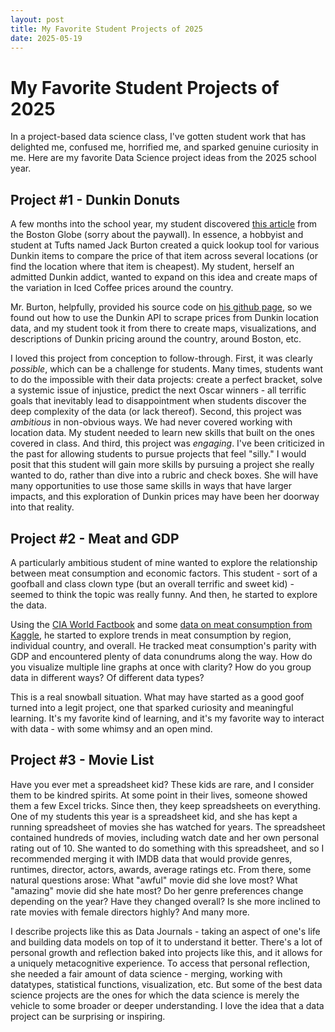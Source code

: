 ```yaml
---
layout: post
title: My Favorite Student Projects of 2025
date: 2025-05-19
---
```


# My Favorite Student Projects of 2025

In a project-based data science class, I've gotten student work that has delighted me, confused me, horrified me, and sparked genuine curiosity in me.  Here are my favorite Data Science project ideas from the 2025 school year.  

## Project #1 - Dunkin Donuts 

A few months into the school year, my student discovered [this article](https://www.bostonglobe.com/2024/09/17/business/dunkin-prices-cheap-reddit-tufts-dunkinscout/) from the Boston Globe (sorry about the paywall).  In essence, a hobbyist and student at Tufts named Jack Burton created a quick lookup tool for various Dunkin items to compare the price of that item across several locations (or find the location where that item is cheapest).  My student, herself an admitted Dunkin addict, wanted to expand on this idea and create maps of the variation in Iced Coffee prices around the country.  

Mr. Burton, helpfully, provided his source code on [his github page](https://github.com/jack898/dunkinScout), so we found out how to use the Dunkin API to scrape prices from Dunkin location data, and my student took it from there to create maps, visualizations, and descriptions of Dunkin pricing around the country, around Boston, etc.  

I loved this project from conception to follow-through.  First, it was clearly *possible*, which can be a challenge for students.  Many times, students want to do the impossible with their data projects:  create a perfect bracket, solve a systemic issue of injustice, predict the next Oscar winners - all terrific goals that inevitably lead to disappointment when students discover the deep complexity of the data (or lack thereof).  Second, this project was *ambitious* in non-obvious ways.  We had never covered working with location data.  My student needed to learn new skills that built on the ones covered in class.  And third, this project was *engaging*.  I've been criticized in the past for allowing students to pursue projects that feel "silly."  I would posit that this student will gain more skills by pursuing a project she really wanted to do, rather than dive into a rubric and check boxes.  She will have many opportunities to use those same skills in ways that have larger impacts, and this exploration of Dunkin prices may have been her doorway into that reality.  

## Project #2 - Meat and GDP

A particularly ambitious student of mine wanted to explore the relationship between meat consumption and economic factors.  This student - sort of a goofball and class clown type (but an overall terrific and sweet kid) - seemed to think the topic was really funny.  And then, he started to explore the data.  

Using the [CIA World Factbook](https://www.cia.gov/the-world-factbook/) and some [data on meat consumption from Kaggle](https://www.kaggle.com/datasets/vagifa/meatconsumption), he started to explore trends in meat consumption by region, individual country, and overall.  He tracked meat consumption's parity with GDP and encountered plenty of data conundrums along the way.  How do you visualize multiple line graphs at once with clarity? How do you group data in different ways? Of different data types? 

This is a real snowball situation.  What may have started as a good goof turned into a legit project, one that sparked curiosity and meaningful learning.  It's my favorite kind of learning, and it's my favorite way to interact with data - with some whimsy and an open mind. 

## Project #3 - Movie List

Have you ever met a spreadsheet kid? These kids are rare, and I consider them to be kindred spirits.  At some point in their lives, someone showed them a few Excel tricks.  Since then, they keep spreadsheets on everything.  One of my students this year is a spreadsheet kid, and she has kept a running spreadsheet of movies she has watched for years.  The spreadsheet contained hundreds of movies, including watch date and her own personal rating out of 10.  She wanted to do something with this spreadsheet, and so I recommended merging it with IMDB data that would provide genres, runtimes, director, actors, awards, average ratings etc.  From there, some natural questions arose:  What "awful" movie did she love most? What "amazing" movie did she hate most? Do her genre preferences change depending on the year? Have they changed overall? Is she more inclined to rate movies with female directors highly? And many more. 

I describe projects like this as Data Journals - taking an aspect of one's life and building data models on top of it to understand it better.  There's a lot of personal growth and reflection baked into projects like this, and it allows for a uniquely metacognitive experience.  To access that personal reflection, she needed a fair amount of data science - merging, working with datatypes, statistical functions, visualization, etc.  But some of the best data science projects are the ones for which the data science is merely the vehicle to some broader or deeper understanding.  I love the idea that a data project can be surprising or inspiring.  

